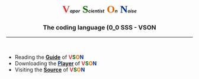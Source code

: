 <h1 style="text-align:center;">
	<strong><span style="color:#E53333;"><span style="background-color:#FFE500;"></span><span style="font-family:&quot;background-color:#FFFFFF;">V</span></span></strong><span style="font-size:12px;"><em>apor</em></span> <strong><span style="color:#006600;font-family:&quot;background-color:#FFFFFF;">S</span></strong><span style="font-size:12px;"><em>cientist</em></span> <strong><span style="color:#E56600;font-family:&quot;">O</span></strong><span style="font-size:12px;"><em>n</em></span> <strong><span style="color:#003399;font-family:&quot;">N</span></strong><span style="font-size:12px;"><em>oise</em></span>
</h1>
<h3 style="text-align:center;">
	The coding language (0_0 SSS - VSON
</h3>
<p>
	<s><span style="line-height:1;"></span></s>
</p>
<hr />
<p>
	<br />
</p>
<ul>
	<li>
		Reading the&nbsp;<strong><a href="http://vson8.github.io/guide/index.md">Guide</a></strong> of <span style="color:#E53333;"><strong>V</strong></span><span style="color:#006600;"><strong>S</strong></span><span style="color:#E56600;"><strong>O</strong></span><span style="color:#003399;"><strong>N</strong></span>
	</li>
	<li>
		Downloading the&nbsp;<span><span style="color:#000000;"><span style="color:#000000;"><strong><a href="http://vson8.github.io" target="_blank"><span style="color:#003399;">P</span></a></strong></span></span></span><span style="color:#FFFFFF;"><span style="color:#000000;"><strong><a href="http://vson8.github.io/interpreter/index.md" target="_blank">layer</a> </strong>of&nbsp;<strong><span style="color:#E53333;"><strong>V</strong></span><span style="color:#006600;"><strong>S</strong></span><span style="color:#E56600;"><strong>O</strong></span><span style="color:#003399;"><strong>N</strong></span></strong></span></span>
	</li>
	<li>
		Visiting the <strong><a href="http://vson8.github.io/interpreter/main.pl">Source</a></strong> of&nbsp;<strong><span style="color:#E53333;"><strong>V</strong></span><span style="color:#006600;"><strong>S</strong></span><span style="color:#E56600;"><strong>O</strong></span><span style="color:#003399;"><strong>N</strong></span></strong>
	</li>
</ul>
<p>
	<strong></strong>
</p>
